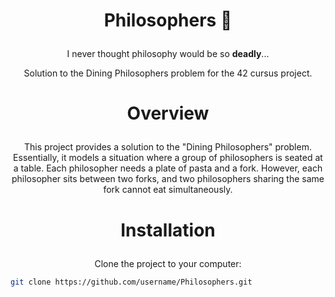 # <p align="center"><strong>Philosophers 🍴</strong></p>

<p align="center">
  I never thought philosophy would be so <strong>deadly</strong>...
</p>

<p align="center">
  Solution to the Dining Philosophers problem for the 42 cursus project.
</p>

# <p align="center"><strong>Overview</strong></p>

<p align="center">
  This project provides a solution to the "Dining Philosophers" problem. Essentially, it models a situation where a group of philosophers is seated at a table. Each philosopher needs a plate of pasta and a fork. However, each philosopher sits between two forks, and two philosophers sharing the same fork cannot eat simultaneously.
</p>

# <p align="center"><strong>Installation</strong></p>

<p align="center">
  Clone the project to your computer:
</p>

```bash
git clone https://github.com/username/Philosophers.git

